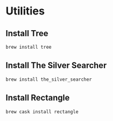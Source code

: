# Utilities

## Install Tree

```
brew install tree
```

## Install The Silver Searcher

```
brew install the_silver_searcher
```

## Install Rectangle

```
brew cask install rectangle
```

